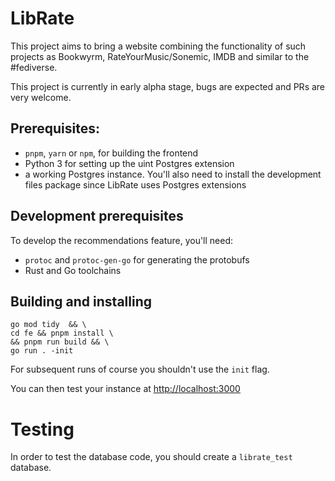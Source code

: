 # LibRate

This project aims to bring a website combining the functionality of such projects as Bookwyrm, RateYourMusic/Sonemic, IMDB and similar to the #fediverse. 

This project is currently in early alpha stage, bugs are expected and PRs are very welcome. 

## Prerequisites:

- `pnpm`, `yarn` or `npm`, for building the frontend
- Python 3 for setting up the uint Postgres extension
- a working Postgres instance. You'll also need to install the development files package
  since LibRate uses Postgres extensions

## Development prerequisites

To develop the recommendations feature, you'll need:

- `protoc` and `protoc-gen-go` for generating the protobufs
- Rust and Go toolchains

## Building and installing

```
go mod tidy  && \
cd fe && pnpm install \
&& pnpm run build && \
go run . -init 
```

For subsequent runs of course you shouldn't use the `init` flag.

You can then test your instance at [http://localhost:3000](localhost:3000)

# Testing

In order to test the database code, you should create a `librate_test` database.

